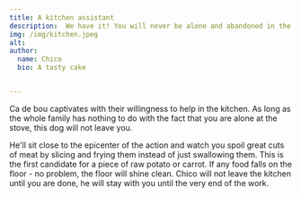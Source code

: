 ```yaml
---
title: A kitchen assistant
description:  We have it! You will never be alone and abandoned in the kitchen, doing routine boring work.
img: /img/kitchen.jpeg
alt:  
author:
  name: Chico
  bio: A tasty cake


---
```

Ca de bou captivates with their willingness to help in the kitchen. As long as the whole family has nothing to do with the fact that you are alone at the stove, this dog will not leave you. 

He'll sit close to the epicenter of the action and watch you spoil great cuts of meat by slicing and frying them instead of just swallowing them. This is the first candidate for a piece of raw potato or carrot. If any food falls on the floor - no problem, the floor will shine clean. Chico will not leave the kitchen until you are done, he will stay with you until the very end of the work.

